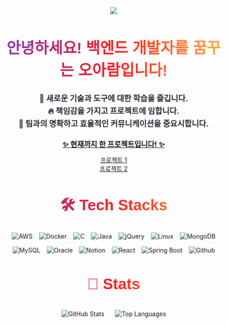 <div align="center">
    <img src="https://capsule-render.vercel.app/api?type=rect&color=gradient&height=120&section=header&text=Hi!%20I'm%20A_Ram&fontColor=ffffff&fontSize=70&animation=fadeIn" />
</div>

<div align="center" style="margin: 40px 0;">
    <h2 style="background: linear-gradient(90deg, rgba(131,58,180,1) 0%, rgba(253,29,29,1) 50%, rgba(252,176,69,1) 100%); -webkit-background-clip: text; color: transparent; font-size: 2.5em; font-family: 'Arial', sans-serif;">안녕하세요! 백엔드 개발자를 꿈꾸는 오아람입니다!</h2>
    <p style="font-weight: 700; font-size: 18px; color: #282d33; max-width: 600px; margin: 20px auto; line-height: 1.6;">
        🌱 새로운 기술과 도구에 대한 학습을 즐깁니다.<br>
        🔥 책임감을 가지고 프로젝트에 임합니다.<br>
        💬 팀과의 명확하고 효율적인 커뮤니케이션을 중요시합니다.<br>
        <p>
        <a href="https://github.com/ohaaram/your-project-repo" style="font-size: 1.2em; font-weight: bold;">✨ 현재까지 한 프로젝트입니다! ✨</a>
            <ul style="list-style: none; padding: 0;">
        <li><a href="https://github.com/ohaaram/project1">프로젝트 1</a></li>
        <li><a href="https://github.com/ohaaram/project2">프로젝트 2</a></li>
    </ul>
    </p>
    </p>
</div>

<div align="center" style="margin: 30px 0;">
    <h2 style="background: linear-gradient(90deg, rgba(131,58,180,1) 0%, rgba(253,29,29,1) 50%, rgba(252,176,69,1) 100%); -webkit-background-clip: text; color: transparent; font-size: 2.5em; font-family: 'Arial', sans-serif;">🛠️ Tech Stacks</h2>
    <div style="display: flex; flex-wrap: wrap; justify-content: center; gap: 15px; margin-top: 20px;">
        <img src="https://img.shields.io/badge/Amazon AWS-232F3E?style=for-the-badge&logo=Amazon AWS&logoColor=white" alt="AWS">
        <img src="https://img.shields.io/badge/Docker-2496ED?style=for-the-badge&logo=Docker&logoColor=white" alt="Docker">
        <img src="https://img.shields.io/badge/C-A8B9CC?style=for-the-badge&logo=C&logoColor=white" alt="C">
        <img src="https://img.shields.io/badge/Java-007396?style=for-the-badge&logo=Java&logoColor=white" alt="Java">
        <img src="https://img.shields.io/badge/jQuery-0769AD?style=for-the-badge&logo=jQuery&logoColor=white" alt="jQuery">
        <img src="https://img.shields.io/badge/Linux-FCC624?style=for-the-badge&logo=Linux&logoColor=white" alt="Linux">
        <img src="https://img.shields.io/badge/MongoDB-47A248?style=for-the-badge&logo=MongoDB&logoColor=white" alt="MongoDB">
        <img src="https://img.shields.io/badge/MySQL-4479A1?style=for-the-badge&logo=MySQL&logoColor=white" alt="MySQL">
        <img src="https://img.shields.io/badge/Oracle-F80000?style=for-the-badge&logo=Oracle&logoColor=white" alt="Oracle">
        <img src="https://img.shields.io/badge/Notion-000000?style=for-the-badge&logo=Notion&logoColor=white" alt="Notion">
        <img src="https://img.shields.io/badge/React-61DAFB?style=for-the-badge&logo=React&logoColor=white" alt="React">
        <img src="https://img.shields.io/badge/Spring Boot-6DB33F?style=for-the-badge&logo=Spring Boot&logoColor=white" alt="Spring Boot">
        <img src="https://img.shields.io/badge/Github-181717?style=for-the-badge&logo=Github&logoColor=white" alt="Github">
    </div>
</div>

<div align="center" style="margin: 30px 0;">
    <h2 style="background: linear-gradient(90deg, rgba(131,58,180,1) 0%, rgba(253,29,29,1) 50%, rgba(252,176,69,1) 100%); -webkit-background-clip: text; color: transparent; font-size: 2.5em; font-family: 'Arial', sans-serif;">🏅 Stats</h2>
    <div>
        <img src="https://github-readme-stats.vercel.app/api?username=ohaaram&bg_color=180,ffffff,00000000&title_color=000000&text_color=000000" alt="GitHub Stats" style="margin: 10px;">
        <img src="https://github-readme-stats.vercel.app/api/top-langs/?username=ohaaram&layout=compact&bg_color=180,ffffff,00000000&title_color=000000&text_color=000000" alt="Top Languages" style="margin: 10px;">
    </div>
</div>
